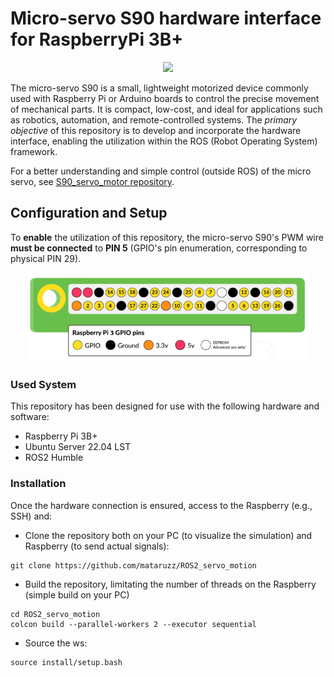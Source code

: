 # Micro-servo S90 hardware interface for RaspberryPi 3B+
<p align="center">
  <img width = "150" src="https://github.com/mataruzz/arduino_components_tests/blob/main/S90_servo_motor/images/micro-servo-motor-sg90.jpg">
</p>
The micro-servo S90 is a small, lightweight motorized device commonly used with Raspberry Pi or Arduino boards to control the precise movement of mechanical parts. It is compact, low-cost, and ideal for applications such as robotics, automation, and remote-controlled systems.
The <em>primary objective</em> of this repository is to develop and incorporate the hardware interface, enabling the utilization within the ROS (Robot Operating System) framework.

&NewLine;

For a better understanding and simple control (outside ROS) of the micro servo, see [S90_servo_motor repository](https://github.com/mataruzz/raspberryPi_components_tests/tree/main/S90_servo_motor).

## Configuration and Setup
To <strong>enable</strong> the utilization of this repository, the micro-servo S90's PWM wire <strong>must be connected</strong> to <strong>PIN 5</strong> (GPIO's pin enumeration, corresponding to physical PIN 29).

<p align="center">
  <img width = "450" src="https://github.com/mataruzz/ROS2_servo_motion/blob/humble/src/description/images/gpio_pinout.png">
</p>

### Used System
This repository has been designed for use with the following hardware and software:
- Raspberry Pi 3B+
- Ubuntu Server 22.04 LST
- ROS2 Humble

### Installation 
Once the hardware connection is ensured, access to the Raspberry (e.g., SSH) and:

* Clone the repository both on your PC (to visualize the simulation) and Raspberry (to send actual signals):
```
git clone https://github.com/mataruzz/ROS2_servo_motion
```
* Build the repository, limitating the number of threads on the Raspberry (simple build on your PC)
```
cd ROS2_servo_motion
colcon build --parallel-workers 2 --executor sequential
```
* Source the ws:
```
source install/setup.bash
```
